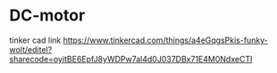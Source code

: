 # DC-motor
tinker cad link
https://www.tinkercad.com/things/a4eGqgsPkis-funky-wolt/editel?sharecode=oyitBE6EpfJ8yWDPw7al4d0J037DBx71E4M0NdxeCTI
